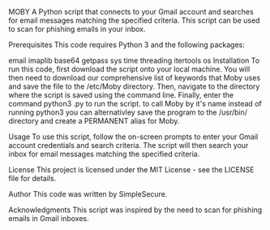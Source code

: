 MOBY
A Python script that connects to your Gmail account and searches for email messages matching the specified criteria. This script can be used to scan for phishing emails in your inbox.

Prerequisites
This code requires Python 3 and the following packages:

email
imaplib
base64
getpass
sys
time
threading
itertools
os
Installation
To run this code, first download the script onto your local machine. You will then need to download our comprehensive list of keywords that Moby uses and save the file to the /etc/Moby directory. Then, navigate to the directory where the script is saved using the command line. Finally, enter the command python3 <filename>.py to run the script.
to call Moby by it's name instead of running python3 <filename> you can alternativley save the program to the /usr/bin/ directory and create a PERMANENT alias for Moby. 

Usage
To use this script, follow the on-screen prompts to enter your Gmail account credentials and search criteria. The script will then search your inbox for email messages matching the specified criteria.

License
This project is licensed under the MIT License - see the LICENSE file for details.

Author
This code was written by SimpleSecure.

Acknowledgments
This script was inspired by the need to scan for phishing emails in Gmail inboxes.
